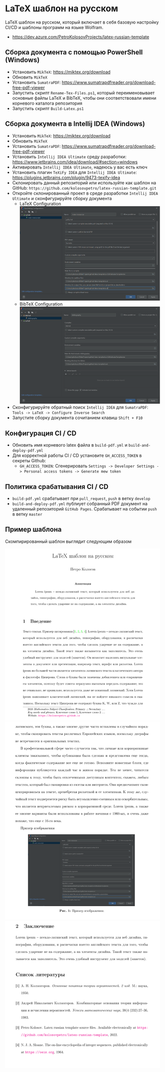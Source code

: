 # LaTeX шаблон на русском

LaTeX шаблон на русском, который включает в себя базовую настройку CI/CD и шаблоны программ на языке Wolfram.

- https://dev.azure.com/PetroKolosovProjects/latex-russian-template

## Сборка документа с помощью PowerShell (Windows)

- Установить `MikTeX`: https://miktex.org/download
- Обновить `MikTeX`
- Установить `SumatraPDF`: https://www.sumatrapdfreader.org/download-free-pdf-viewer
- Запустить скрипт `Rename-Tex-Files.ps1`, который переименовывает основные файлы LaTeX и BibTeX, чтобы они
  соответствовали имени корневого каталога репозитория
- Запустить скрипт `Build-Latex.ps1`

## Сборка документа в Intellij IDEA (Windows)

- Установить `MikTeX`: https://miktex.org/download
- Обновить `MikTeX`
- Установить `SumatraPDF`: https://www.sumatrapdfreader.org/download-free-pdf-viewer
- Установить `Intellij IDEA Ultimate` среду разработки: https://www.jetbrains.com/idea/download/#section=windows
- Активировать `Intellij IDEA Ultimate`, надеюсь у вас есть ключ
- Установить плагин `TeXiFy IDEA` для `Intellij IDEA Ultimate`: https://plugins.jetbrains.com/plugin/9473-texify-idea
- Склонировать данный репозиторий или используйте как шаблон на
  GitHub: `https://github.com/kolosovpetro/latex-russian-template.git`
- Откройте склонированный проект в среде разработки `Intellij IDEA Ultimate` и сконфигурируйте сборку документа
    - LaTeX Configuration
      ![LaTeX Configuration](img/latex_configuration.PNG "LaTeX Configuration")
    - BibTeX Configuration
      ![BibTeX Configuration](img/bibtex_configuration.PNG "BibTeX Configuration")
- Сконфигурируйте обратный поиск `Intellij IDEA` для `SumatraPDF`: `Tools -> LaTeX -> Configure Inverse Search`
- Запустите сборку документа сочитанием клавиш `Shift + F10`

## Конфигурация CI / CD

- Обновить имя корневого latex файла в `build-pdf.yml` и `build-and-deploy-pdf.yml`
- Для корректной работы CI / CD установите `GH_ACCESS_TOKEN` в секреты Github:
    - `GH_ACCESS_TOKEN`: Сгенерировать
      `Settings -> Developer Settings -> Personal access tokens -> Generate mew token`

## Политика срабатывания CI / CD

- `build-pdf.yml` срабатывает при `pull_request`, `push` в ветку `develop`
- `build-and-deploy-pdf.yml` публиует собранный PDF документ на удаленный репозиторий `GitHub Pages`.
  Срабатывает на событии `push` в ветку `master`

## Пример шаблона

Скомпирированный шаблон выглядит следующим образом

<p align="center">
  <img src="img/template_example.PNG" alt="template_example"/>
  <img src="img/template_example2.PNG" alt="template_example"/>
  <img src="img/template_example3.PNG" alt="template_example"/>
</p>
